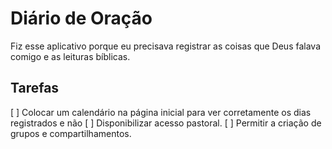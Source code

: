 # Diário de Oração

Fiz esse aplicativo porque eu precisava registrar as coisas que Deus falava comigo e as leituras bíblicas.

## Tarefas
[ ] Colocar um calendário na página inicial para ver corretamente os dias registrados e não
[ ] Disponibilizar acesso pastoral.
[ ] Permitir a criação de grupos e compartilhamentos.